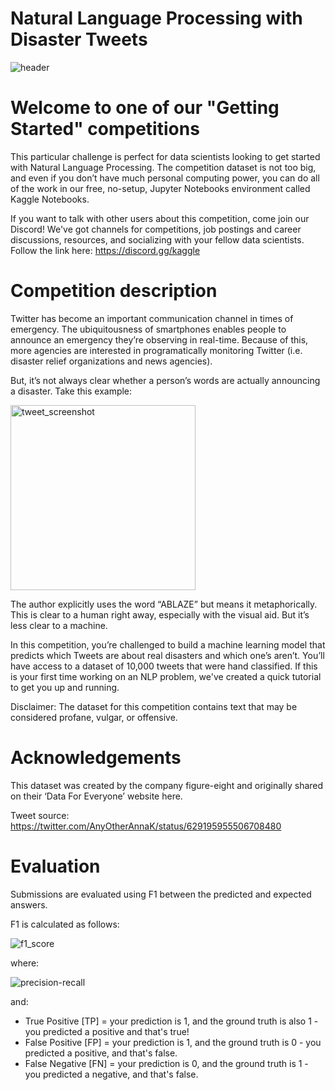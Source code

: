# Natural Language Processing with Disaster Tweets
![header](https://github.com/JamesSuryaPutra/Natural-Language-Processing-with-Disaster-Tweets/assets/155945814/81b471a2-8d77-4584-88a2-b73e0e430630)

# Welcome to one of our "Getting Started" competitions
This particular challenge is perfect for data scientists looking to get started with Natural Language Processing. The competition dataset is not too big, and even if you don’t have much personal computing power, you can do all of the work in our free, no-setup, Jupyter Notebooks environment called Kaggle Notebooks.

If you want to talk with other users about this competition, come join our Discord! We've got channels for competitions, job postings and career discussions, resources, and socializing with your fellow data scientists. Follow the link here: https://discord.gg/kaggle

# Competition description
Twitter has become an important communication channel in times of emergency.
The ubiquitousness of smartphones enables people to announce an emergency they’re observing in real-time. Because of this, more agencies are interested in programatically monitoring Twitter (i.e. disaster relief organizations and news agencies).

But, it’s not always clear whether a person’s words are actually announcing a disaster. Take this example:

<img width="296" alt="tweet_screenshot" src="https://github.com/JamesSuryaPutra/Natural-Language-Processing-with-Disaster-Tweets/assets/155945814/990eddeb-755c-4ee5-928c-ed01cae6ad94">


The author explicitly uses the word “ABLAZE” but means it metaphorically. This is clear to a human right away, especially with the visual aid. But it’s less clear to a machine.

In this competition, you’re challenged to build a machine learning model that predicts which Tweets are about real disasters and which one’s aren’t. You’ll have access to a dataset of 10,000 tweets that were hand classified. If this is your first time working on an NLP problem, we've created a quick tutorial to get you up and running.

Disclaimer: The dataset for this competition contains text that may be considered profane, vulgar, or offensive.

# Acknowledgements
This dataset was created by the company figure-eight and originally shared on their ‘Data For Everyone’ website here.

Tweet source: https://twitter.com/AnyOtherAnnaK/status/629195955506708480

# Evaluation
Submissions are evaluated using F1 between the predicted and expected answers.

F1 is calculated as follows:

![f1_score](https://github.com/JamesSuryaPutra/Natural-Language-Processing-with-Disaster-Tweets/assets/155945814/545dc5c7-0f35-4408-b38b-a1e9ef72d811)


where:

![precision-recall](https://github.com/JamesSuryaPutra/Natural-Language-Processing-with-Disaster-Tweets/assets/155945814/da251003-a2d0-4634-92a7-dd28f26367d9)


and:

- True Positive [TP] = your prediction is 1, and the ground truth is also 1 - you predicted a positive and that's true!
- False Positive [FP] = your prediction is 1, and the ground truth is 0 - you predicted a positive, and that's false.
- False Negative [FN] = your prediction is 0, and the ground truth is 1 - you predicted a negative, and that's false.
